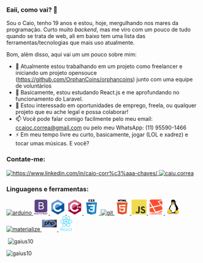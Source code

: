 ### Eaii, como vai? 👋

Sou o Caio, tenho 19 anos e estou, hoje, mergulhando nos mares da programação.
Curto muito *backend*, mas me viro com um pouco de tudo quando se trata de web, ali em baixo tem uma lista das ferramentas/tecnologias que mais uso atualmente.

Bom, além disso, aqui vai um um pouco sobre mim:

- 🔭 Atualmente estou trabalhando em um projeto como freelancer e iniciando um projeto opensouce (https://github.com/OrphanCoins/orphancoins) junto com uma equipe de voluntários
- 🌱 Basicamente, estou estudando React.js e me aprofundando no funcionamento do Laravel.
- 👯 Estou interessado em oportunidades de emprego, freela, ou qualquer projeto que eu ache legal e possa colaborar!
- 📫 Você pode falar comigo facilmente pelo meu email: ccaioc.correa@gmail.com ou pelo meu WhatsApp: (11) 95590-1466
- ⚡ Em meu tempo livre eu curto, basicamente, jogar (LOL e xadrez) e tocar umas músicas. E você?


<h3 align="left">Contate-me:</h3>
<p align="left">
  <a href="https://linkedin.com/in/caio-corr%c3%aaa-chaves/" target="blank">
     <img align="center" src="https://cdn.jsdelivr.net/npm/simple-icons@3.0.1/icons/linkedin.svg" 
          alt="https://www.linkedin.com/in/caio-corr%c3%aaa-chaves/" height="30" width="40" />
   </a>
  <a href="https://instagram.com/caiu.correa" target="blank">
    <img align="center" src="https://cdn.jsdelivr.net/npm/simple-icons@3.0.1/icons/instagram.svg" alt="caiu.correa" height="30" width="40" />
  </a>
<!--   <a href="https://api.whatsapp.com/send?phone=5511955901466&text=Oi%20Caio!%20Tudo%20bem%3F">
    <img align="center" src="https://cdn.jsdelivr.net/npm/simple-icons@3.0.1/icons/instagram.svg" alt="caiu.correa" height="30" width="40" />
  </a> -->
</p>

<h3 align="left">Linguagens e ferramentas:</h3>
<p align="left"> 
  <a href="https://www.arduino.cc/" target="_blank"> 
    <img src="https://cdn.worldvectorlogo.com/logos/arduino-1.svg" alt="arduino" width="40" height="40"/> 
  </a> 
  <a href="https://getbootstrap.com" target="_blank"> 
    <img src="https://raw.githubusercontent.com/devicons/devicon/master/icons/bootstrap/bootstrap-plain-wordmark.svg" alt="bootstrap" width="40" height="40"/>       
  </a> 
  <a href="https://www.cprogramming.com/" target="_blank"> 
    <img src="https://raw.githubusercontent.com/devicons/devicon/master/icons/c/c-original.svg" alt="c" width="40" height="40"/> 
  </a> 
  <a href="https://www.w3schools.com/cpp/" target="_blank"> 
    <img src="https://raw.githubusercontent.com/devicons/devicon/master/icons/cplusplus/cplusplus-original.svg" alt="cplusplus" width="40" height="40"/> 
  </a> 
  <a href="https://www.w3schools.com/css/" target="_blank"> 
    <img src="https://raw.githubusercontent.com/devicons/devicon/master/icons/css3/css3-original-wordmark.svg" alt="css3" width="40" height="40"/> 
  </a> 
  <a href="https://git-scm.com/" target="_blank"> 
    <img src="https://www.vectorlogo.zone/logos/git-scm/git-scm-icon.svg" alt="git" width="40" height="40"/> 
  </a> 
  <a href="https://www.w3.org/html/" target="_blank">
    <img src="https://raw.githubusercontent.com/devicons/devicon/master/icons/html5/html5-original-wordmark.svg" alt="html5" width="40" height="40"/> 
  </a> 
  <a href="https://developer.mozilla.org/en-US/docs/Web/JavaScript" target="_blank"> 
    <img src="https://raw.githubusercontent.com/devicons/devicon/master/icons/javascript/javascript-original.svg" alt="javascript" width="40" height="40"/> 
  </a> 
  <a href="https://laravel.com/" target="_blank"> 
    <img src="https://raw.githubusercontent.com/devicons/devicon/master/icons/laravel/laravel-plain-wordmark.svg" alt="laravel" width="40" height="40"/> 
  </a> 
  <a href="https://www.linux.org/" target="_blank"> 
    <img src="https://raw.githubusercontent.com/devicons/devicon/master/icons/linux/linux-original.svg" alt="linux" width="40" height="40"/> 
  </a> 
  <a href="https://materializecss.com/" target="_blank"> 
    <img src="https://raw.githubusercontent.com/prplx/svg-logos/5585531d45d294869c4eaab4d7cf2e9c167710a9/svg/materialize.svg" 
         alt="materialize" width="40" height="40"/> 
  </a> 
  <a href="https://www.php.net" target="_blank"> 
    <img src="https://raw.githubusercontent.com/devicons/devicon/master/icons/php/php-original.svg" alt="php" width="40" height="40"/> 
  </a> 
  <a href="https://reactjs.org/" target="_blank"> 
    <img src="https://raw.githubusercontent.com/devicons/devicon/master/icons/react/react-original-wordmark.svg" alt="react" width="40" height="40"/> 
  </a> 
</p>

<p>&nbsp;<img align="center" src="https://github-readme-stats.vercel.app/api?username=gaius10&show_icons=true&locale=en" alt="gaius10" /></p>
<p><img align="left" src="https://github-readme-stats.vercel.app/api/top-langs?username=gaius10&show_icons=true&locale=en&layout=compact" alt="gaius10" /></p>


